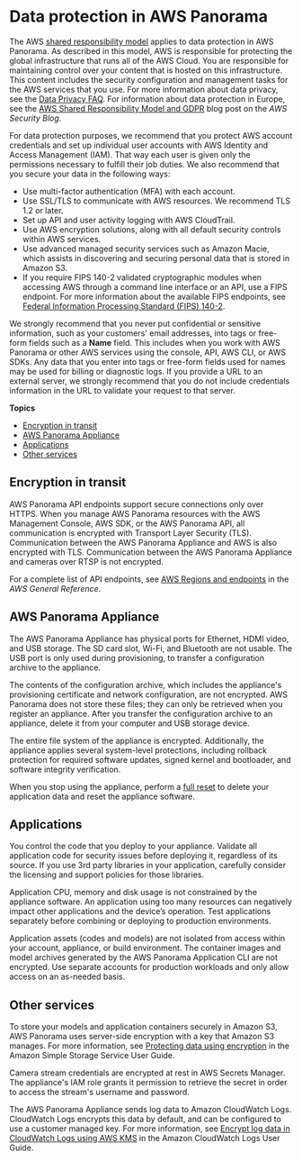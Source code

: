 # Data protection in AWS Panorama<a name="security-dataprotection"></a>

The AWS [shared responsibility model](http://aws.amazon.com/compliance/shared-responsibility-model/) applies to data protection in AWS Panorama\. As described in this model, AWS is responsible for protecting the global infrastructure that runs all of the AWS Cloud\. You are responsible for maintaining control over your content that is hosted on this infrastructure\. This content includes the security configuration and management tasks for the AWS services that you use\. For more information about data privacy, see the [Data Privacy FAQ](http://aws.amazon.com/compliance/data-privacy-faq)\. For information about data protection in Europe, see the [AWS Shared Responsibility Model and GDPR](http://aws.amazon.com/blogs/security/the-aws-shared-responsibility-model-and-gdpr/) blog post on the *AWS Security Blog*\.

For data protection purposes, we recommend that you protect AWS account credentials and set up individual user accounts with AWS Identity and Access Management \(IAM\)\. That way each user is given only the permissions necessary to fulfill their job duties\. We also recommend that you secure your data in the following ways:
+ Use multi\-factor authentication \(MFA\) with each account\.
+ Use SSL/TLS to communicate with AWS resources\. We recommend TLS 1\.2 or later\.
+ Set up API and user activity logging with AWS CloudTrail\.
+ Use AWS encryption solutions, along with all default security controls within AWS services\.
+ Use advanced managed security services such as Amazon Macie, which assists in discovering and securing personal data that is stored in Amazon S3\.
+ If you require FIPS 140\-2 validated cryptographic modules when accessing AWS through a command line interface or an API, use a FIPS endpoint\. For more information about the available FIPS endpoints, see [Federal Information Processing Standard \(FIPS\) 140\-2](http://aws.amazon.com/compliance/fips/)\.

We strongly recommend that you never put confidential or sensitive information, such as your customers' email addresses, into tags or free\-form fields such as a **Name** field\. This includes when you work with AWS Panorama or other AWS services using the console, API, AWS CLI, or AWS SDKs\. Any data that you enter into tags or free\-form fields used for names may be used for billing or diagnostic logs\. If you provide a URL to an external server, we strongly recommend that you do not include credentials information in the URL to validate your request to that server\.

**Topics**
+ [Encryption in transit](#security-privacy-intransit)
+ [AWS Panorama Appliance](#security-privacy-atrest)
+ [Applications](#security-privacy-applications)
+ [Other services](#security-privacy-services)

## Encryption in transit<a name="security-privacy-intransit"></a>

AWS Panorama API endpoints support secure connections only over HTTPS\. When you manage AWS Panorama resources with the AWS Management Console, AWS SDK, or the AWS Panorama API, all communication is encrypted with Transport Layer Security \(TLS\)\. Communication between the AWS Panorama Appliance and AWS is also encrypted with TLS\. Communication between the AWS Panorama Appliance and cameras over RTSP is not encrypted\.

For a complete list of API endpoints, see [AWS Regions and endpoints](https://docs.aws.amazon.com/general/latest/gr/rande.html) in the *AWS General Reference*\.

## AWS Panorama Appliance<a name="security-privacy-atrest"></a>

The AWS Panorama Appliance has physical ports for Ethernet, HDMI video, and USB storage\. The SD card slot, Wi\-Fi, and Bluetooth are not usable\. The USB port is only used during provisioning, to transfer a configuration archive to the appliance\.

The contents of the configuration archive, which includes the appliance's provisioning certificate and network configuration, are not encrypted\. AWS Panorama does not store these files; they can only be retrieved when you register an appliance\. After you transfer the configuration archive to an appliance, delete it from your computer and USB storage device\.

The entire file system of the appliance is encrypted\. Additionally, the appliance applies several system\-level protections, including rollback protection for required software updates, signed kernel and bootloader, and software integrity verification\.

When you stop using the appliance, perform a [full reset](appliance-buttons.md#appliance-buttons-reset) to delete your application data and reset the appliance software\.

## Applications<a name="security-privacy-applications"></a>

You control the code that you deploy to your appliance\. Validate all application code for security issues before deploying it, regardless of its source\. If you use 3rd party libraries in your application, carefully consider the licensing and support policies for those libraries\.

Application CPU, memory and disk usage is not constrained by the appliance software\. An application using too many resources can negatively impact other applications and the device’s operation\. Test applications separately before combining or deploying to production environments\.

Application assets \(codes and models\) are not isolated from access within your account, appliance, or build environment\. The container images and model archives generated by the AWS Panorama Application CLI are not encrypted\. Use separate accounts for production workloads and only allow access on an as\-needed basis\.

## Other services<a name="security-privacy-services"></a>



To store your models and application containers securely in Amazon S3, AWS Panorama uses server\-side encryption with a key that Amazon S3 manages\. For more information, see [Protecting data using encryption](https://docs.aws.amazon.com/AmazonS3/latest/dev/UsingEncryption.html) in the Amazon Simple Storage Service User Guide\.

Camera stream credentials are encrypted at rest in AWS Secrets Manager\. The appliance's IAM role grants it permission to retrieve the secret in order to access the stream's username and password\.

The AWS Panorama Appliance sends log data to Amazon CloudWatch Logs\. CloudWatch Logs encrypts this data by default, and can be configured to use a customer managed key\. For more information, see [Encrypt log data in CloudWatch Logs using AWS KMS](https://docs.aws.amazon.com/AmazonCloudWatch/latest/logs/encrypt-log-data-kms.html) in the Amazon CloudWatch Logs User Guide\.